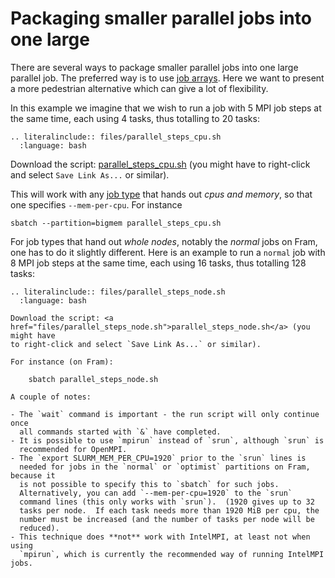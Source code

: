 # Packaging smaller parallel jobs into one large
There are several ways to package smaller parallel jobs into one large
parallel job. The preferred way is to use [job arrays](array_jobs.md).
Here we want to present a more pedestrian alternative which can give a
lot of flexibility.

In this example we imagine that we wish to run a job with 5 MPI job steps
at the same time, each using 4 tasks, thus totalling to 20 tasks:

```{eval-rst}
.. literalinclude:: files/parallel_steps_cpu.sh
  :language: bash
```

Download the script: <a
href="files/parallel_steps_cpu.sh">parallel_steps_cpu.sh</a> (you might have
to right-click and select `Save Link As...` or similar).

This will work with any [job type](choosing_job_types.md) that hands out _cpus
and memory_, so that one specifies `--mem-per-cpu`.  For instance

    sbatch --partition=bigmem parallel_steps_cpu.sh

For job types that hand out _whole nodes_, notably the _normal_ jobs
on Fram, one has to do it slightly different.  Here is an example to
run a `normal` job with 8 MPI job steps at the same time, each using
16 tasks, thus totalling 128 tasks:

```{eval-rst}
.. literalinclude:: files/parallel_steps_node.sh
  :language: bash

Download the script: <a
href="files/parallel_steps_node.sh">parallel_steps_node.sh</a> (you might have
to right-click and select `Save Link As...` or similar).

For instance (on Fram):

    sbatch parallel_steps_node.sh

A couple of notes:

- The `wait` command is important - the run script will only continue once
  all commands started with `&` have completed.
- It is possible to use `mpirun` instead of `srun`, although `srun` is
  recommended for OpenMPI.
- The `export SLURM_MEM_PER_CPU=1920` prior to the `srun` lines is
  needed for jobs in the `normal` or `optimist` partitions on Fram, because it
  is not possible to specify this to `sbatch` for such jobs.
  Alternatively, you can add `--mem-per-cpu=1920` to the `srun`
  command lines (this only works with `srun`).  (1920 gives up to 32
  tasks per node.  If each task needs more than 1920 MiB per cpu, the
  number must be increased (and the number of tasks per node will be
  reduced).
- This technique does **not** work with IntelMPI, at least not when using
  `mpirun`, which is currently the recommended way of running IntelMPI jobs.
